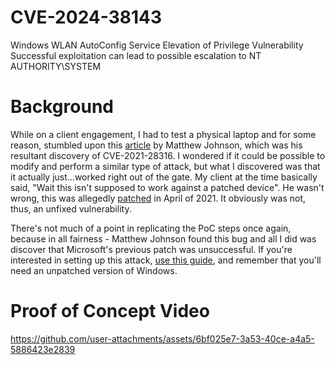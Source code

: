# CVE-2024-38143
Windows WLAN AutoConfig Service Elevation of Privilege Vulnerability<br>
Successful exploitation can lead to possible escalation to NT AUTHORITY\SYSTEM
# Background
While on a client engagement, I had to test a physical laptop and for some reason, stumbled upon this [article](https://shenaniganslabs.io/2021/04/13/Airstrike.html) by Matthew Johnson, which was his resultant discovery of CVE-2021-28316. I wondered if it could be possible to modify and perform a similar type of attack, but what I discovered was that it actually just...worked right out of the gate. My client at the time basically said, "Wait this isn't supposed to work against a patched device". He wasn't wrong, this was allegedly [patched](https://msrc.microsoft.com/update-guide/vulnerability/CVE-2021-28316) in April of 2021. It obviously was not, thus, an unfixed vulnerability. 

There's not much of a point in replicating the PoC steps once again, because in all fairness - Matthew Johnson found this bug and all I did was discover that Microsoft's previous patch was unsuccessful. If you're interested in setting up this attack, [use this guide](https://shenaniganslabs.io/2021/04/13/Airstrike.html), and remember that you'll need an unpatched version of Windows.
# Proof of Concept Video
https://github.com/user-attachments/assets/6bf025e7-3a53-40ce-a4a5-5886423e2839

